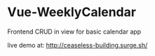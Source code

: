 # Vue-WeeklyCalendar
Frontend CRUD in view for basic calendar app

live demo at: http://ceaseless-building.surge.sh/
